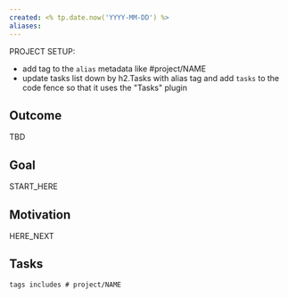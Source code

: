 ```yaml
---
created: <% tp.date.now('YYYY-MM-DD') %>
aliases:
---
```


PROJECT SETUP:
- add tag to the `alias` metadata like \#project/NAME
- update tasks list down by h2.Tasks with alias tag and add `tasks` to the code fence so that it uses the "Tasks" plugin

## Outcome
TBD
## Goal
START_HERE
## Motivation
HERE_NEXT
## Tasks
```
tags includes # project/NAME
```
